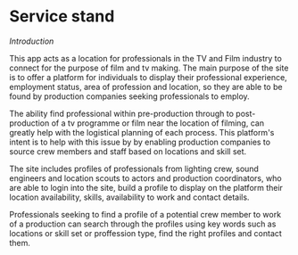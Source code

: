 # Service stand 

*Introduction* 

This app acts as a location for professionals in the TV and Film industry to connect for the purpose of film and tv making. 
The main purpose of the site is to offer a platform for individuals to display their professional experience, employment status,
area of profession and location, so they are able to be found by production companies seeking professionals to employ.

The ability find professional within pre-production through to post-production of a tv programme or film near the location of
filming, can greatly help with the logistical planning of each process. This platform's intent is to help with this issue by
by enabling production companies to source crew members and staff based on locations and skill set.

The site includes profiles of professionals from lighting crew, sound engineers and location scouts to actors and production coordinators, 
who are able to login into the site, build a profile to display on the platform their location availability, skills, availability
to work and contact details.

Professionals seeking to find a profile of a potential crew member to work of a production can search through the profiles using key 
words such as locations or skill set or proffession type, find the right profiles and contact them.

